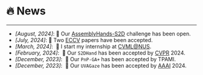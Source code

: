# 🔥 News
-----
- *[August, 2024]*:  🎉 Our [AssemblyHands-S2D](https://hands-workshop.org/challenge2024.html) challenge has been open.
- *[July, 2024]*:  🎉 Two [ECCV](https://eccv2024.ecva.net/) papers have been accepted.
- *[March, 2024]*: &nbsp;🎉 I start my internship at [CVML@NUS](https://cvml.comp.nus.edu.sg/).
- *[February, 2024]*: &nbsp;🎉 Our `S2DHand` has been accepted by [CVPR](https://cvpr2024.thecvf.com/) 2024.
- *[December, 2023]*: &nbsp;🎉 Our `PnP-GA+` has been accepted by TPAMI.
- *[December, 2023]*: &nbsp;🎉 Our `UVAGaze` has been accepted by [AAAI](https://aaai.org/aaai-conference/) 2024.
